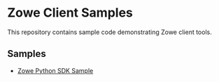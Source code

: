 # Zowe Client Samples

This repository contains sample code demonstrating Zowe client tools.

## Samples

- [Zowe Python SDK Sample](./zowe-python-sdk-sample)
